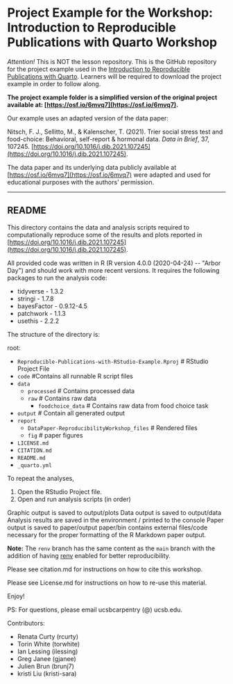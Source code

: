 # Project Example for the Workshop: Introduction to Reproducible Publications with Quarto Workshop

*Attention!* This is NOT the lesson repository. This is the GitHub repository for the project example used in the [Introduction to Reproducible Publications with Quarto](https://github.com/carpentries-incubator/reproducible-publications-quarto). Learners will be required to download the project example in order to follow along. 

**The project example folder is a simplified version of the original project available at: [https://osf.io/6mvq7](https://osf.io/6mvq7).**

Our example uses an adapted version of the data paper: 

Nitsch, F. J., Sellitto, M., & Kalenscher, T. (2021). Trier social stress test and food-choice: Behavioral, self-report & hormonal data. *Data in Brief*, 37, 107245. [https://doi.org/10.1016/j.dib.2021.107245](https://doi.org/10.1016/j.dib.2021.107245).

The data paper and its underlying data publicly available at [https://osf.io/6mvq7](https://osf.io/6mvq7) were adapted and used for educational purposes with the authors' permission.

------------------------------
## README

This directory contains the data and analysis scripts required to computationally reproduce some of the results and plots reported
in [https://doi.org/10.1016/j.dib.2021.107245](https://doi.org/10.1016/j.dib.2021.107245).

All provided code was written in R (R version 4.0.0 (2020-04-24) -- "Arbor Day") and should work with more recent versions. 
It requires the following packages to run the analysis code:
- tidyverse - 1.3.2
- stringi - 1.7.8
- bayesFactor - 0.9.12-4.5
- patchwork - 1.1.3
- usethis - 2.2.2 

The structure of the directory is:

root:

- `Reproducible-Publications-with-RStudio-Example.Rproj` # RStudio Project File
- `code` #Contains all runnable R script files
- `data` 
    - `processed`  # Contains processed data
    - `raw`      # Contains raw data
        - `foodchoice_data`  # Contains raw data from food choice task
- `output` # Contain all generated output
- `report`
    - `DataPaper-ReproducibilityWorkshop_files`   # Rendered files  
    - `fig`   # paper figures
- `LICENSE.md`
- `CITATION.md`
- `README.md`
- `_quarto.yml`

To repeat the analyses, 
1. Open the RStudio Project file.
2. Open and run analysis scripts (in order)

Graphic output is saved to output/plots
Data output is saved to output/data
Analysis results are saved in the environment / printed to the console
Paper output is saved to paper/output
paper/bin contains external files/code necessary for the proper formatting of the R Markdown paper output. 

**Note:** The `renv` branch has the same content as the `main` branch with the addition of having [renv](https://rstudio.github.io/renv/articles/renv.html) enabled for better reproducibility.

Please see citation.md for instructions on how to cite this workshop.

Please see License.md for instructions on how to re-use this material. 

Enjoy!

PS: For questions, please email ucsbcarpentry (@) ucsb.edu.

Contributors:

* Renata Curty (rcurty)
* Torin White (torwhite)
* Ian Lessing (ilessing)
* Greg Janee (gjanee)
* Julien Brun (brunj7)
* kristi Liu (kristi-sara)
